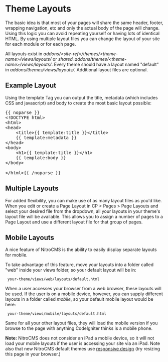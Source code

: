 # Theme Layouts

The basic idea is that most of your pages will share the same header, footer, wrapping navigation, etc and only the actual body of the page will change. Using this logic you can avoid repeating yourself or having lots of identical HTML. By using multiple layout files you can change the layout of your site for each module or for each page.

All layouts exist in <dfn>addons/&lt;site-ref&gt;/themes/&lt;theme-name&gt;/views/layouts/</dfn> or <dfn>shared_addons/themes/&lt;theme-name&gt;/views/layouts/</dfn>. Every theme should have a layout named &quot;default&quot; in <dfn>addons/themes/views/layouts/.</dfn> Additional layout files are optional.

## Example Layout

Using the template Tag you can output the title, metadata (which includes CSS and javascript) and body to create the most basic layout possible:

<pre class="prettyprint">{{ noparse }}
&lt;!DOCTYPE html&gt;
&lt;html&gt;
&lt;head&gt;
	&lt;title&gt;{{ template:title }}&lt;/title&gt;
	{{ template:metadata }}
&lt;/head&gt;
&lt;body&gt;
	&lt;h1&gt;{{ template:title }}&lt;/h1&gt;
	{{ template:body }}
&lt;/body&gt;

&lt;/html&gt;{{ /noparse }}</pre>

## Multiple Layouts

For added flexibility, you can make use of as many layout files as you'd like. When you edit or create a Page Layout in CP &gt; Pages &gt; Page Layouts and select your desired file from the dropdown, all your layouts in your theme's layout file will be available. This allows you to assign a number of pages to a Page Layout and use a different layout file for that group of pages.

## Mobile Layouts

A nice feature of NitroCMS is the ability to easily display separate layouts for mobile.

To take advantage of this feature, move your layouts into a folder called "web" inside your views folder, so your default layout will be in:

     your-theme/views/web/layouts/default.html

When a user accesses your browser from a web browser, these layouts will be used. If the user is on a mobile device, however, you can supply different layouts in a folder called *mobile*, so your default mobile layout would be here:

     your-theme/views/mobile/layouts/default.html

Same for all your other layout files, they will load the mobile version if you browse to the page with anything CodeIgniter thinks is a mobile phone.

<strong>Note:</strong> NitroCMS does not consider an iPad a mobile device, so it will not load your mobile layouts if the user is accessing your site via an iPad. Note also that new NitroCMS default themes use 
[responsive design](http://en.wikipedia.org/wiki/Responsive_Web_Design) (try resizing this page in your browser.)

